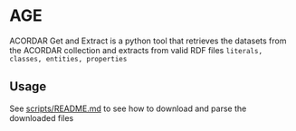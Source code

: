 # AGE

ACORDAR Get and Extract is a python tool that retrieves the datasets from the ACORDAR collection and extracts from valid RDF files `literals, classes, entities, properties`

## Usage
See [scripts/README.md](./scripts/README.md) to see how to download and parse the downloaded files